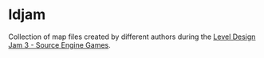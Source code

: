 # ldjam
Collection of map files created by different authors during the [Level Design Jam 3 - Source Engine Games](https://itch.io/jam/ld-jam-3).
